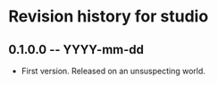 # Revision history for studio

## 0.1.0.0 -- YYYY-mm-dd

* First version. Released on an unsuspecting world.
